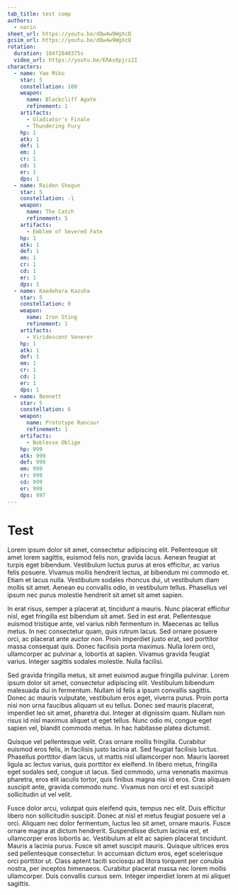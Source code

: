 ```yaml
---
tab_title: test comp
authors:
  - narin
sheet_url: https://youtu.be/dQw4w9WgXcQ
gcsim_url: https://youtu.be/dQw4w9WgXcQ
rotation:
  duration: 10472840375s
  video_url: https://youtu.be/ERAs6pjcz2I
characters:
  - name: Yae Miko
    star: 5
    constellation: 100
    weapon:
      name: Blackcliff Agate
      refinement: 1
    artifacts:
      - Gladiator's Finale
      - Thundering Fury
    hp: 1
    atk: 1
    def: 1
    em: 1
    cr: 1
    cd: 1
    er: 1
    dps: 1
  - name: Raiden Shogun
    star: 5
    constellation: -1
    weapon:
      name: The Catch
      refinement: 5
    artifacts:
      - Emblem of Severed Fate
    hp: 1
    atk: 1
    def: 1
    em: 1
    cr: 1
    cd: 1
    er: 1
    dps: 1
  - name: Kaedehara Kazuha
    star: 5
    constellation: 0
    weapon:
      name: Iron Sting
      refinement: 1
    artifacts:
      - Viridescent Venerer
    hp: 1
    atk: 1
    def: 1
    em: 1
    cr: 1
    cd: 1
    er: 1
    dps: 1
  - name: Bennett
    star: 5
    constellation: 6
    weapon:
      name: Prototype Rancour
      refinement: 1
    artifacts:
      - Noblesse Oblige
    hp: 999
    atk: 999
    def: 999
    em: 999
    cr: 999
    cd: 999
    er: 999
    dps: 997
---
```


# **Test**

Lorem ipsum dolor sit amet, consectetur adipiscing elit. Pellentesque sit amet lorem sagittis, euismod felis non, gravida lacus. Aenean feugiat at turpis eget bibendum. Vestibulum luctus purus at eros efficitur, ac varius felis posuere. Vivamus mollis hendrerit lectus, at bibendum mi commodo et. Etiam et lacus nulla. Vestibulum sodales rhoncus dui, ut vestibulum diam mollis sit amet. Aenean eu convallis odio, in vestibulum tellus. Phasellus vel ipsum nec purus molestie hendrerit sit amet sit amet sapien.

In erat risus, semper a placerat at, tincidunt a mauris. Nunc placerat efficitur nisl, eget fringilla est bibendum sit amet. Sed in est erat. Pellentesque euismod tristique ante, vel varius nibh fermentum in. Maecenas ac tellus metus. In nec consectetur quam, quis rutrum lacus. Sed ornare posuere orci, ac placerat ante auctor non. Proin imperdiet justo erat, sed porttitor massa consequat quis. Donec facilisis porta maximus. Nulla lorem orci, ullamcorper ac pulvinar a, lobortis at sapien. Vivamus gravida feugiat varius. Integer sagittis sodales molestie. Nulla facilisi.

Sed gravida fringilla metus, sit amet euismod augue fringilla pulvinar. Lorem ipsum dolor sit amet, consectetur adipiscing elit. Vestibulum bibendum malesuada dui in fermentum. Nullam id felis a ipsum convallis sagittis. Donec ac mauris vulputate, vestibulum eros eget, viverra purus. Proin porta nisi non urna faucibus aliquam ut eu tellus. Donec sed mauris placerat, imperdiet leo sit amet, pharetra dui. Integer at dignissim quam. Nullam non risus id nisl maximus aliquet ut eget tellus. Nunc odio mi, congue eget sapien vel, blandit commodo metus. In hac habitasse platea dictumst.

Quisque vel pellentesque velit. Cras ornare mollis fringilla. Curabitur euismod eros felis, in facilisis justo lacinia at. Sed feugiat facilisis luctus. Phasellus porttitor diam lacus, ut mattis nisl ullamcorper non. Mauris laoreet ligula ac lectus varius, quis porttitor ex eleifend. In libero metus, fringilla eget sodales sed, congue ut lacus. Sed commodo, urna venenatis maximus pharetra, eros elit iaculis tortor, quis finibus magna nisi id eros. Cras aliquam suscipit ante, gravida commodo nunc. Vivamus non orci et est suscipit sollicitudin ut vel velit.

Fusce dolor arcu, volutpat quis eleifend quis, tempus nec elit. Duis efficitur libero non sollicitudin suscipit. Donec at nisl et metus feugiat posuere vel a orci. Aliquam nec dolor fermentum, luctus leo sit amet, ornare mauris. Fusce ornare magna at dictum hendrerit. Suspendisse dictum lacinia est, et ullamcorper eros lobortis ac. Vestibulum at elit ac sapien placerat tincidunt. Mauris a lacinia purus. Fusce sit amet suscipit mauris. Quisque ultrices eros sed pellentesque consectetur. In accumsan dictum eros, eget scelerisque orci porttitor ut. Class aptent taciti sociosqu ad litora torquent per conubia nostra, per inceptos himenaeos. Curabitur placerat massa nec lorem mollis ullamcorper. Duis convallis cursus sem. Integer imperdiet lorem at mi aliquet sagittis.
